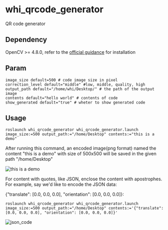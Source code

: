 # whi_qrcode_generator
QR code generator

## Dependency
OpenCV >= 4.8.0, refer to the [official guidance](https://docs.opencv.org/4.x/d7/d9f/tutorial_linux_install.html) for installation

## Param
```
image_size default=500 # code image size in pixel
correction_level default="middle" #low, middle, quality, high
output_path default="/home/whi/Desktop/" # the path of the output image
contents default="hello world" # contents of code
show_generated default="true" # wheter to show generated code
```

## Usage
```
roslaunch whi_qrcode_generator whi_qrcode_generator.launch image_size:=500 output_path:="/home/Desktop" contents:="this is a demo"
```

After running this command, an encoded image(png format) named the content "this is a demo" with size of 500x500 will be saved in the given path "/home/Desktop"

![this is a demo](https://github.com/xinjuezou-whi/whi_qrcode_generator/assets/72239958/90c2865e-4c6f-4cd8-a6bc-8cd6fae1866c)

For content with quotes, like JSON, enclose the content with apostrophes. For example, say we'd like to encode the JSON data:

{"translate": [0.0, 0.0, 0.0], "orientation": [0.0, 0.0, 0.0]}:
```
roslaunch whi_qrcode_generator whi_qrcode_generator.launch image_size:=500 output_path:="/home/Desktop" contents:='{"translate": [0.0, 0.0, 0.0], "orientation": [0.0, 0.0, 0.0]}'
```

![json_code](https://github.com/xinjuezou-whi/whi_qrcode_generator/assets/72239958/c3f232e6-e838-42f2-95be-6b82a58bbda4)
